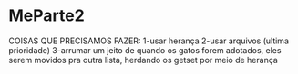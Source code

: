 # MeParte2
COISAS QUE PRECISAMOS FAZER:
	1-usar herança
	2-usar arquivos (ultima prioridade)
	3-arrumar um jeito de quando os gatos forem adotados, eles serem movidos pra outra lista, herdando os getset por meio de herança
